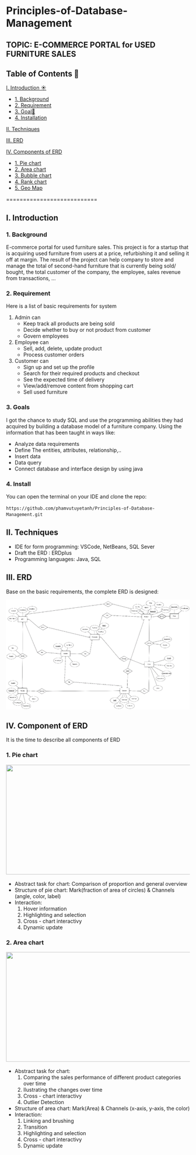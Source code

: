 # Principles-of-Database-Management
## TOPIC: E-COMMERCE PORTAL for USED FURNITURE SALES

## Table of Contents 📑

[I. Introduction ☀️](#Intro)
- [1. Background](#background)
- [2. Requirement](#requirement)
- [3. Goal🎯](#goal)
- [4. Installation ](#install)
  
[II. Techniques](#Techniques)

[III. ERD](#Dashboard)

[IV. Components of ERD ](#Component)
- [1. Pie chart ](#pie)
- [2. Area chart](#area)
- [3. Bubble chart](#bubble)
- [4. Rank chart ](#rank)
- [5. Geo Map ](#map)

===========================

<a name="Intro"></a>
## I. Introduction
<a name="background"></a>
### 1. Background
E-commerce portal for used furniture sales. This project is for a startup that is acquiring used furniture from users at a price, refurbishing it and selling it off at margin. The result of the project can help company to store and manage the total of second-hand furniture that is currently being sold/ bought, the total customer of the company, the employee, sales revenue from transactions, …

<a name="requirement"></a>
### 2. Requirement
Here is a list of basic requirements for system
<ol>
    <li> Admin can
        <ul>
            <li> Keep track all products are being sold </li>
            <li> Decide whether to buy or not product from customer </li>
            <li> Govern employees </li>
        </ul>
    <li> Employee can
        <ul>
            <li> Sell, add, delete, update product </li>
            <li> Process customer orders</li>
        </ul>
    <li> Customer can
        <ul>
            <li> Sign up and set up the profile </li>
            <li> Search for their required products and checkout </li>
            <li> See the expected time of delivery </li>
            <li> View/add/remove content from shopping cart </li>
            <li> Sell used furniture </li>            
        </ul>
</ol>

<a name="goal"></a>
### 3. Goals
I got the chance to study SQL and use the programming abilities they had acquired by building a database model of a furniture company. Using the information that has been taught in ways like:
<ul>
<li>	Analyze data requirements</li>
<li>	Define The entities, attributes, relationship,..</li>
<li>    Insert data</li>
<li>    Data query</li>
<li>    Connect database and interface design by using java </li>
</ul>

<a name="install"></a>
### 4. Install
You can open the terminal on your IDE and clone the repo: 

` https://github.com/phamvutuyetanh/Principles-of-Database-Management.git `

<a name="Techniques"></a>
## II. Techniques
<ul>
<li>	IDE for form programming: VSCode, NetBeans, SQL Sever</li>
<li>	Draft the ERD : ERDplus</li>
<li>    Programming languages: Java, SQL
</ul>

<a name="ERD"></a>
## III. ERD
Base on the basic requirements, the complete ERD is designed:  

<img src="Image\ERD.png" width = 800 height = 300>

<a name="Component"></a>
## IV. Component of ERD
It is the time to describe all components of ERD
### 1. Pie chart

<img src="Source_Code\image\PieChart.png" width = 800 height = 300>

<ul>
    <li> Abstract task for chart: Comparison of proportion and  general overview </li>
    <li> Structure of pie chart: Mark(fraction of area of circles) & Channels (angle, color, label) </li>
    <li> Interaction:
        <ol>
            <li>Hover information</li>
            <li>Highlighting and selection</li>
            <li>Cross - chart interactivy </li>
            <li>Dynamic update</li>
        </ol>
    </li>
</ul>

<a name="area"></a>
### 2. Area chart
<img src="Source_Code\image\AreaChart.png" width = 800 height = 300>

<ul>
    <li> Abstract task for chart: 
        <ol>
            <li>Comparing the sales performance of different product categories over time
            </li>
            <li>Ilustrating the changes over time </li>
            <li>Cross - chart interactivy </li>
            <li>Outlier Detection</li>
        </ol>
    </li>
    <li> Structure of area chart: Mark(Area) & Channels (x-axis, y-axis, the color) </li>
    <li> Interaction:
        <ol>
            <li>Linking and brushing</li>
            <li> Transition</li>   
            <li>Highlighting and selection</li>
            <li>Cross - chart interactivy </li>
            <li>Dynamic update</li>
        </ol>
    </li>
</ul>

